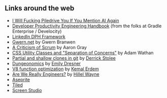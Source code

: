 ## Links around the web

* [I Will Fucking Piledrive You If You Mention AI Again](https://ludic.mataroa.blog/blog/i-will-fucking-piledrive-you-if-you-mention-ai-again/)
* [Developer Productivity Engineering Handbook](https://storage.pardot.com/68052/1692821408aLLjn0mS/DPE_Handbook_2022__7_.pdf) (from the folks at Gradle Enterprise / Develocity)
* [LinkedIn DPH Framework](https://linkedin.github.io/dph-framework/)
* [Gwern.net](https://gwern.net/) by Gwern Branwen
* [A Criticism of Scrum](https://www.aaron-gray.com/a-criticism-of-scrum/) by Aaron Gray
* [CSS Utility Classes and "Separation of Concerns"](https://adamwathan.me/css-utility-classes-and-separation-of-concerns/) by Adam Wathan
* [Partial and shallow clones in git](https://github.blog/2020-12-21-get-up-to-speed-with-partial-clone-and-shallow-clone/) by [Derrick Stolee](https://twitter.com/stolee)
* [Dungeonomics](https://www.projectmultiplexer.com/category/dungeonomics/) by [Emily Dresner](https://twitter.com/multiplexer)
* [V8 function optimization](https://erdem.pl/2019/08/v-8-function-optimization) by [Kemal Erdem](https://twitter.com/burnpiro)
* [Are We Really Engineers?](https://www.hillelwayne.com/post/are-we-really-engineers/) by [Hillel Wayne](https://twitter.com/hillelogram)
* [Aseprite](https://www.aseprite.org/)
* [Tiled](https://www.mapeditor.org/)
* [Screen Studio](https://www.screen.studio/)
